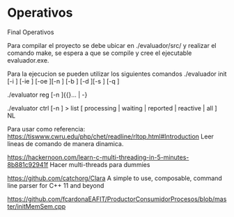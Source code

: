# Operativos
Final Operativos

Para compilar el proyecto se debe ubicar en ./evaluador/src/ y realizar el comando make, se espera a que se compile y cree el ejecutable evaluador.exe.

Para la ejecucion se pueden utilizar los siguientes comandos
  ./evaluador init [-i <integer>] [-ie <integer>] [-oe <integer>][-n <string>] [-b <integer>] [-d <integer>][-s <integer>] [-q <integer>]
  
  ./evaluator reg [-n <string>]{{<filename>}... | -}
  
  ./evaluator ctrl [-n <string>]
    > list [ processing  | waiting | reported | reactive | all ] NL

Para usar como referencia:
  https://tiswww.cwru.edu/php/chet/readline/rltop.html#Introduction
  Leer lineas de comando de manera dinamica.
  
  https://hackernoon.com/learn-c-multi-threading-in-5-minutes-8b881c92941f
  Hacer multi-threads para dummies
  
  https://github.com/catchorg/Clara
  A simple to use, composable, command line parser for C++ 11 and beyond
  
  https://github.com/fcardonaEAFIT/ProductorConsumidorProcesos/blob/master/initMemSem.cpp
